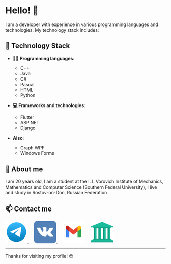 # Hello! 👋

I am a developer with experience in various programming languages and technologies. My technology stack includes:
## 🚀 Technology Stack

- **👨‍💻 Programming languages**:
  - C++
  - Java
  - C#
  - Pascal
  - HTML
  - Python

- **💻 Frameworks and technologies**:
  - Flutter
  - ASP.NET
  - Django

- **Also**:
  - Graph WPF
  - Windows Forms
    
## 🌟 About me

I am 20 years old, I am a student at the I. I. Vorovich Institute of Mechanics, Mathematics and Computer Science (Southern Federal University), I live and study in Rostov-on-Don, Russian Federation
## 📫 Contact me

<a href="https://t.me/tommyhellatriggery">
    <img src="telegram-svgrepo-com.svg" alt="Telegram" width="70" height="70">
</a> &nbsp; &nbsp;
<a href="https://vk.com/just_hug_mee">
    <img src="vk-svgrepo-com (1).svg" alt="Vkontakte" width="70" height="70">
</a> &nbsp; &nbsp;
<a mailto="egorkulishov69@gmail.com">
    <img src="gmail-svgrepo-com.svg" alt="Gmail" width="70" height="70">
</a> &nbsp; &nbsp;
<a mailto="ekuishov@sfedu.ru">
    <img src="institution-svgrepo-com.svg" alt="SFEDU" width="70" height="70">
</a>

---

Thanks for visiting my profile! 😊
